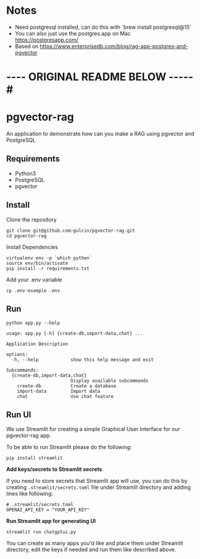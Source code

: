 # Notes

- Need postgresql installed, can do this with `brew install postgresql@15'
- You can also just use the postgres.app on Mac https://postgresapp.com/ 
- Based on https://www.enterprisedb.com/blog/rag-app-postgres-and-pgvector



# ---- ORIGINAL README BELOW -----#
# pgvector-rag
An application to demonstrate how can you make a RAG using pgvector and PostgreSQL

## Requirements
- Python3
- PostgreSQL
- pgvector

## Install

Clone the repository

```
git clone git@github.com:gulcin/pgvector-rag.git
cd pgvector-rag
```

Install Dependencies

```
virtualenv env -p `which python`
source env/bin/activate
pip install -r requirements.txt
```

Add your .env variable

```
cp .env-example .env
```

## Run

```
python app.py --help

usage: app.py [-h] {create-db,import-data,chat} ...

Application Description

options:
  -h, --help            show this help message and exit

Subcommands:
  {create-db,import-data,chat}
                        Display available subcommands
    create-db           Create a database
    import-data         Import data
    chat                Use chat feature
```

## Run UI 

We use Streamlit for creating a simple Graphical User Interface for our pgvector-rag app. 

To be able to run Streamlit please do the following:

```
pip install streamlit
```

**Add keys/secrets to Streamlit secrets**

If you need to store secrets that Streamlit app will use, you can do this by creating
`.streamlit/secrets.toml` file under Streamlit directory and adding lines like following:

```
# .streamlit/secrets.toml
OPENAI_API_KEY = "YOUR_API_KEY"
```
**Run Streamlit app for generating UI**

```
streamlit run chatgptui.py
```
You can create as many apps you'd like and place them under Streamlit directory,
edit the keys if needed and run them like described above. 





